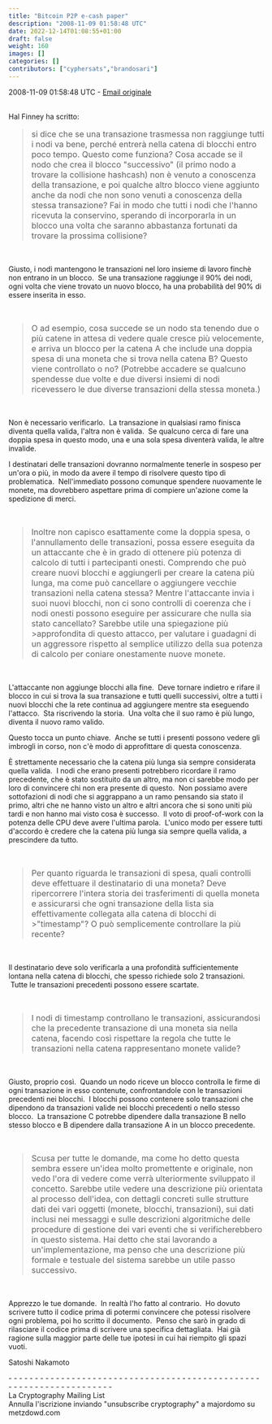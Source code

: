 ```yaml
---
title: "Bitcoin P2P e-cash paper"
description: "2008-11-09 01:58:48 UTC"
date: 2022-12-14T01:08:55+01:00
draft: false
weight: 160
images: []
categories: []
contributors: ["cyphersats","brandosari"]
---
```


2008-11-09 01:58:48 UTC - [Email originale](https://www.metzdowd.com/pipermail/cryptography/2008-November/014832.html)

<br>
Hal Finney ha scritto:
<blockquote style="font-size:16px">
    si dice che se una transazione trasmessa non raggiunge tutti i nodi
    va bene, perché entrerà nella catena di blocchi entro poco tempo. Questo come
    funziona? Cosa accade se il nodo che crea il blocco "successivo" (il primo nodo
    a trovare la collisione hashcash) non è venuto a conoscenza della transazione,
    e poi qualche altro blocco viene aggiunto anche da nodi che non sono venuti a conoscenza
    della stessa transazione? Fai in modo che tutti i nodi che l'hanno ricevuta la conservino,
    sperando di incorporarla in un blocco una volta che saranno
    abbastanza fortunati da trovare la prossima collisione?
</blockquote>
<br>

Giusto, i nodi mantengono le transazioni nel loro insieme di lavoro finchè non entrano in un blocco. &nbsp;Se una transazione raggiunge il 90% dei nodi, ogni volta che viene trovato un nuovo blocco, ha una probabilità del 90% di essere inserita in esso.

<br>
<blockquote style="font-size:16px">
    O ad esempio, cosa succede se un nodo sta tenendo due o più catene
    in attesa di vedere quale cresce più velocemente, e arriva un blocco per la catena A
    che include una doppia spesa di una moneta che si trova nella catena B? Questo viene
    controllato o no? (Potrebbe accadere se qualcuno spendesse due volte e due
    diversi insiemi di nodi ricevessero le due diverse transazioni della
    stessa moneta.)
</blockquote>
<br>

Non è necessario verificarlo. &nbsp;La transazione in qualsiasi ramo finisca diventa quella valida, l'altra non è valida. &nbsp;Se qualcuno cerca di fare una doppia spesa in questo modo, una e una sola spesa diventerà valida, le altre invalide.

I destinatari delle transazioni dovranno normalmente tenerle in sospeso per un'ora o più, in modo da avere il tempo di risolvere questo tipo di problematica. &nbsp;Nell'immediato possono comunque spendere nuovamente le monete, ma dovrebbero aspettare prima di compiere un'azione come la spedizione di merci.

<br>
<blockquote style="font-size:16px">
    Inoltre non capisco esattamente come la doppia spesa, o l'annullamento delle
    transazioni, possa essere eseguita da un attaccante che è in grado di ottenere
    più potenza di calcolo di tutti i partecipanti onesti. Comprendo che può
    creare nuovi blocchi e aggiungerli per creare la catena più lunga, ma come può
    cancellare o aggiungere vecchie transazioni nella catena stessa? Mentre l'attaccante invia
    i suoi nuovi blocchi, non ci sono controlli di coerenza che i nodi onesti possono
    eseguire per assicurare che nulla sia stato cancellato? Sarebbe utile una spiegazione più >approfondita di questo attacco, per valutare i guadagni di un aggressore
    rispetto al semplice utilizzo della sua potenza di calcolo per coniare onestamente nuove monete.
</blockquote>
<br>

L'attaccante non aggiunge blocchi alla fine. &nbsp;Deve tornare indietro e rifare il blocco in cui si trova la sua transazione e tutti quelli successivi, oltre a tutti i nuovi blocchi che la rete continua ad aggiungere mentre sta eseguendo l'attacco. &nbsp;Sta riscrivendo la storia. &nbsp;Una volta che il suo ramo è più lungo, diventa il nuovo ramo valido.

Questo tocca un punto chiave. &nbsp;Anche se tutti i presenti possono vedere gli imbrogli in corso, non c'è modo di approfittare di questa conoscenza.

È strettamente necessario che la catena più lunga sia sempre considerata quella valida. &nbsp;I nodi che erano presenti potrebbero ricordare il ramo precedente, che è stato sostituito da un altro, ma non ci sarebbe modo per loro di convincere chi non era presente di questo. &nbsp;Non possiamo avere sottofazioni di nodi che si aggrappano a un ramo pensando sia stato il primo, altri che ne hanno visto un altro e altri ancora che si sono uniti più tardi e non hanno mai visto cosa è successo. &nbsp;Il voto di proof-of-work con la potenza delle CPU deve avere l'ultima parola. &nbsp;L'unico modo per essere tutti d'accordo è credere che la catena più lunga sia sempre quella valida, a prescindere da tutto.

<br>
<blockquote style="font-size:16px">
    Per quanto riguarda le transazioni di spesa, quali controlli deve effettuare il destinatario di una
    moneta? Deve ripercorrere l'intera storia dei trasferimenti di quella moneta
    e assicurarsi che ogni transazione della lista sia effettivamente collegata alla catena di blocchi di >"timestamp"? O può semplicemente controllare la più recente?
</blockquote>
<br>

Il destinatario deve solo verificarla a una profondità sufficientemente lontana nella catena di blocchi, che spesso richiede solo 2 transazioni. &nbsp;Tutte le transazioni precedenti possono essere scartate.

<br>
<blockquote style="font-size:16px">
    I nodi di timestamp controllano le transazioni, assicurandosi che
    la precedente transazione di una moneta sia nella catena, facendo così rispettare
    la regola che tutte le transazioni nella catena rappresentano monete valide?
</blockquote>
<br>

Giusto, proprio così. &nbsp;Quando un nodo riceve un blocco controlla le firme di ogni transazione in esso contenute, confrontandole con le transazioni precedenti nei blocchi. &nbsp;I blocchi possono contenere solo transazioni che dipendono da transazioni valide nei blocchi precedenti o nello stesso blocco. &nbsp;La transazione C potrebbe dipendere dalla transazione B nello stesso blocco e B dipendere dalla transazione A in un blocco precedente.

<br>
<blockquote style="font-size:16px">
    Scusa per tutte le domande, ma come ho detto questa sembra essere
    un'idea molto promettente e originale, non vedo l'ora di vedere
    come verrà ulteriormente sviluppato il concetto. Sarebbe utile vedere una
    descrizione più orientata al processo dell'idea, con dettagli concreti sulle
    strutture dati dei vari oggetti (monete, blocchi, transazioni),
    sui dati inclusi nei messaggi e sulle descrizioni algoritmiche
    delle procedure di gestione dei vari eventi che si verificherebbero in
    questo sistema. Hai detto che stai lavorando a un'implementazione,
    ma penso che una descrizione più formale e testuale del sistema sarebbe un
    utile passo successivo.
</blockquote>
<br>

Apprezzo le tue domande. &nbsp;In realtà l'ho fatto al contrario. &nbsp;Ho dovuto scrivere tutto il codice prima di potermi convincere che potessi risolvere ogni problema, poi ho scritto il documento. &nbsp;Penso che sarò in grado di rilasciare il codice prima di scrivere una specifica dettagliata. &nbsp;Hai già ragione sulla maggior parte delle tue ipotesi in cui hai riempito gli spazi vuoti.

Satoshi Nakamoto

\- \- \- \- \- \- \- \- \- \- \- \- \- \- \- \- \- \- \- \- \- \- \- \- \- \- \- \- \- \- \- \- \- \- \- \- \- \- \- \- \- \- \- \- \- \- \- \- \- \- \- \- \- \- \- \- \- \- \- \- \- \- \- \- \- \- \- \-<br>
La Cryptography Mailing List<br>
Annulla l'iscrizione inviando "unsubscribe cryptography" a majordomo su metzdowd.com
